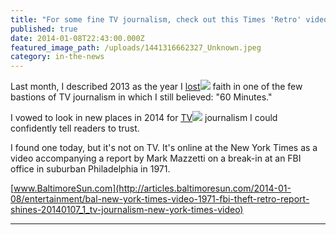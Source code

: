 ```yaml
---
title: "For some fine TV journalism, check out this Times 'Retro' video"
published: true
date: 2014-01-08T22:43:00.000Z
featured_image_path: /uploads/1441316662327_Unknown.jpeg
category: in-the-news
---
```


Last month, I described 2013 as the year I [<span class="itxtrst itxtrstspan itxtnowrap"><u>lost</u>![](http://images.intellitxt.com/ast/adTypes/icon1.png)</span>](http://articles.baltimoresun.com/2014-01-08/entertainment/bal-new-york-times-video-1971-fbi-theft-retro-report-shines-20140107_1_tv-journalism-new-york-times-video#) faith in one of the few bastions of TV journalism in which I still believed: "60 Minutes."

I vowed to look in new places in 2014 for [<span class="itxtrst itxtrstspan itxtnowrap"><u>TV</u>![](http://images.intellitxt.com/ast/adTypes/icon1.png)</span>](http://articles.baltimoresun.com/2014-01-08/entertainment/bal-new-york-times-video-1971-fbi-theft-retro-report-shines-20140107_1_tv-journalism-new-york-times-video#) journalism I could confidently tell readers to trust.

I found one today, but it's not on TV. It's online at the New York Times as a video accompanying a report by Mark Mazzetti on a break-in at an FBI office in suburban Philadelphia in 1971.

[www.BaltimoreSun.com](http://articles.baltimoresun.com/2014-01-08/entertainment/bal-new-york-times-video-1971-fbi-theft-retro-report-shines-20140107_1_tv-journalism-new-york-times-video)

---
